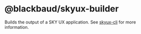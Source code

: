 # @blackbaud/skyux-builder

Builds the output of a SKY UX application.  See [skyux-cli](https://github.com/blackbaud/skyux-cli) for more information.
